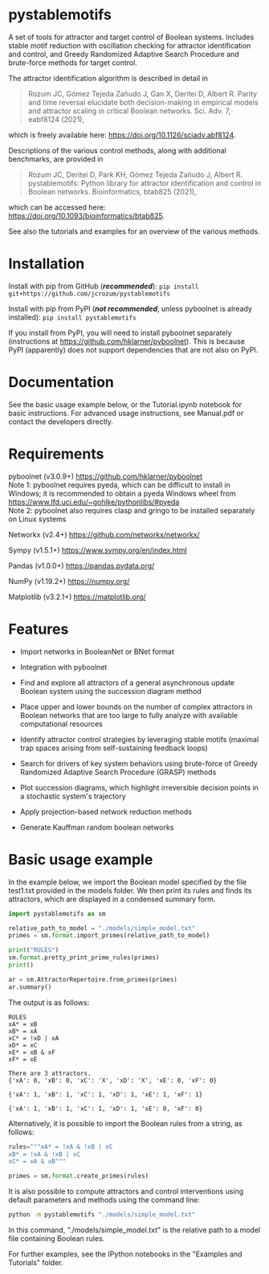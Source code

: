 # pystablemotifs
A set of tools for attractor and target control of Boolean systems.
Includes stable motif reduction with oscillation checking for attractor identification and control, and Greedy Randomized Adaptive Search Procedure and brute-force methods for target control.

The attractor identification algorithm is described in detail in

> Rozum JC,  Gómez  Tejeda  Zañudo J, Gan X, Deritei D, Albert R. Parity and time reversal elucidate both decision-making in empirical models and attractor scaling in  critical Boolean networks. Sci. Adv. 7, eabf8124 (2021),

which is freely available here: https://doi.org/10.1126/sciadv.abf8124.

Descriptions of the various control methods, along with additional benchmarks, are provided in

> Rozum JC, Deritei D, Park KH, Gómez  Tejeda  Zañudo J, Albert R. pystablemotifs: Python library for attractor identification and control in Boolean networks. Bioinformatics, btab825 (2021),

which can be accessed here: https://doi.org/10.1093/bioinformatics/btab825.

See also the tutorials and examples for an overview of the various methods.

# Installation
Install with pip from GitHub (***recommended***):
`pip install git+https://github.com/jcrozum/pystablemotifs`

Install with pip from PyPI (***not recommended***, unless pyboolnet is already installed): `pip install pystablemotifs`

If you install from PyPI, you will need to install pyboolnet separately (instructions at https://github.com/hklarner/pyboolnet). This is because PyPI (apparently) does not support dependencies that are not also on PyPI.

# Documentation
See the basic usage example below, or the Tutorial.ipynb notebook for basic instructions. For advanced usage instructions, see Manual.pdf or contact the developers directly.

# Requirements
pyboolnet (v3.0.9+) https://github.com/hklarner/pyboolnet
<br>Note 1: pyboolnet requires pyeda, which can be difficult to install in Windows;
    it is recommended to obtain a pyeda Windows wheel from https://www.lfd.uci.edu/~gohlke/pythonlibs/#pyeda
<br>Note 2: pyboolnet also requires clasp and gringo to be installed separately on Linux systems

Networkx (v2.4+) https://github.com/networkx/networkx/

Sympy (v1.5.1+) https://www.sympy.org/en/index.html

Pandas (v1.0.0+) https://pandas.pydata.org/

NumPy (v1.19.2+) https://numpy.org/

Matplotlib (v3.2.1+) https://matplotlib.org/

# Features
- Import networks in BooleanNet or BNet format

- Integration with pyboolnet

- Find and explore all attractors of a general asynchronous update Boolean system using the succession diagram method

- Place upper and lower bounds on the number of complex attractors in Boolean networks that are too large to fully analyze with available computational resources

- Identify attractor control strategies by leveraging stable motifs (maximal trap spaces arising from self-sustaining feedback loops)

- Search for drivers of key system behaviors using brute-force of Greedy Randomized Adaptive Search Procedure (GRASP) methods

- Plot succession diagrams, which highlight irreversible decision points in a stochastic system's trajectory

- Apply projection-based network reduction methods

- Generate Kauffman random boolean networks

# Basic usage example
In the example below, we import the Boolean model specified by the file test1.txt provided in the models folder. We then print its rules and finds its attractors, which are displayed in a condensed summary form.
```python
import pystablemotifs as sm

relative_path_to_model = "./models/simple_model.txt"
primes = sm.format.import_primes(relative_path_to_model)

print("RULES")
sm.format.pretty_print_prime_rules(primes)
print()

ar = sm.AttractorRepertoire.from_primes(primes)
ar.summary()
```
The output is as follows:
```
RULES
xA* = xB
xB* = xA
xC* = !xD | xA
xD* = xC
xE* = xB & xF
xF* = xE

There are 3 attractors.
{'xA': 0, 'xB': 0, 'xC': 'X', 'xD': 'X', 'xE': 0, 'xF': 0}

{'xA': 1, 'xB': 1, 'xC': 1, 'xD': 1, 'xE': 1, 'xF': 1}

{'xA': 1, 'xB': 1, 'xC': 1, 'xD': 1, 'xE': 0, 'xF': 0}
```
Alternatively, it is possible to import the Boolean rules from a string, as follows:
```python
rules="""xA* = !xA & !xB | xC
xB* = !xA & !xB | xC
xC* = xA & xB"""

primes = sm.format.create_primes(rules)
```
It is also possible to compute attractors and control interventions using default parameters and methods using the command line:
```cmd
python -m pystablemotifs "./models/simple_model.txt"
```
In this command, "./models/simple_model.txt" is the relative path to a model file containing Boolean rules.

For further examples, see the IPython notebooks in the "Examples and Tutorials" folder.
